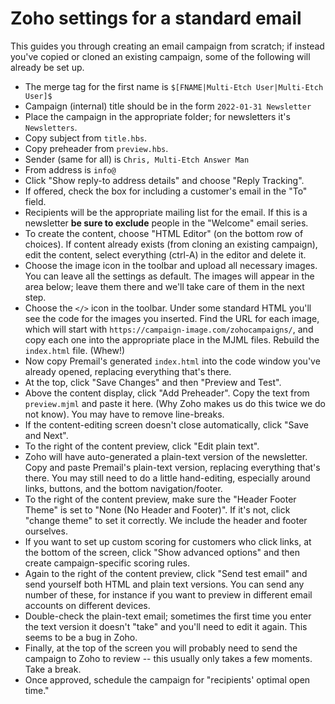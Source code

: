 # Zoho settings for a standard email

This guides you through creating an email campaign from scratch; if instead
you've copied or cloned an existing campaign, some of the following will already
be set up.

* The merge tag for the first name is `$[FNAME|Multi-Etch User|Multi-Etch User]$`
* Campaign (internal) title should be in the form `2022-01-31 Newsletter`
* Place the campaign in the appropriate folder; for newsletters it's
`Newsletters`.
* Copy subject from `title.hbs`.
* Copy preheader from `preview.hbs`.
* Sender (same for all) is `Chris, Multi-Etch Answer Man`
* From address is `info@`
* Click "Show reply-to address details" and choose "Reply Tracking".
* If offered, check the box for including a customer's email in the "To" field.
* Recipients will be the appropriate mailing list for the email. If this is a
newsletter **be sure to exclude** people in the "Welcome" email series.
* To create the content, choose "HTML Editor" (on the bottom row of choices). If
content already exists (from cloning an existing campaign), edit the content,
select everything (ctrl-A) in the editor and delete it.
* Choose the image icon in the toolbar and upload all necessary images. You can
leave all the settings as default. The images will appear in the area below;
leave them there and we'll take care of them in the next step.
* Choose the `</>` icon in the toolbar. Under some standard HTML you'll see the
code for the images you inserted. Find the URL for each image, which will start
with `https://campaign-image.com/zohocampaigns/`, and copy each one into the
appropriate place in the MJML files. Rebuild the `index.html` file. (Whew!)
* Now copy Premail's generated `index.html` into the code window you've already
opened, replacing everything that's there.
* At the top, click "Save Changes" and then "Preview and Test".
* Above the content display, click "Add Preheader". Copy the text from
`preview.mjml` and paste it here. (Why Zoho makes us do this twice we do not
know). You may have to remove line-breaks.
* If the content-editing screen doesn't close automatically, click "Save and
Next".
* To the right of the content preview, click "Edit plain text".
* Zoho will have auto-generated a plain-text version of the newsletter. Copy and
paste Premail's plain-text version, replacing everything that's there. You may
still need to do a little hand-editing, especially around links, buttons, and
the bottom navigation/footer.
* To the right of the content preview, make sure the "Header Footer Theme"
is set to "None (No Header and Footer)". If it's not, click "change theme" to
set it correctly. We include the header and footer ourselves.
* If you want to set up custom scoring for customers who click links, at the
bottom of the screen, click "Show advanced options" and then create
campaign-specific scoring rules.
* Again to the right of the content preview, click "Send test email" and send
yourself both HTML and plain text versions. You can send any number of these,
for instance if you want to preview in different email accounts on different
devices.
* Double-check the plain-text email; sometimes the first time you enter the text
version it doesn't "take" and you'll need to edit it again. This seems to be a
bug in Zoho.
* Finally, at the top of the screen you will probably need to send the campaign
to Zoho to review -- this usually only takes a few moments. Take a break.
* Once approved, schedule the campaign for "recipients' optimal open time."
